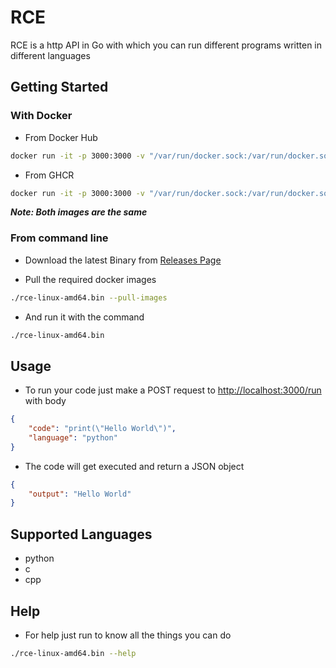 # RCE

RCE is a http API in Go with which you can run different programs written in different languages

## Getting Started

### With Docker

* From Docker Hub

```sh
docker run -it -p 3000:3000 -v "/var/run/docker.sock:/var/run/docker.sock" -v "/usr/src/app/runs:/usr/src/app/runs" vineelsai/rce
```

* From GHCR

```sh
docker run -it -p 3000:3000 -v "/var/run/docker.sock:/var/run/docker.sock" -v "/usr/src/app/runs:/usr/src/app/runs" ghcr.io/vineelsai26/rce:latest
```

***Note: Both images are the same***

### From command line

* Download the latest Binary from [Releases Page](https://github.com/vineelsai26/RCE/releases/latest)

* Pull the required docker images

```sh
./rce-linux-amd64.bin --pull-images
```

* And run it with the command

```sh
./rce-linux-amd64.bin
```

## Usage

* To run your code just make a POST request to <http://localhost:3000/run> with body

```json
{
    "code": "print(\"Hello World\")",
    "language": "python"
}
```

* The code will get executed and return a JSON object

```json
{
    "output": "Hello World"
}
```

## Supported Languages

* python
* c
* cpp

## Help

* For help just run to know all the things you can do

```sh
./rce-linux-amd64.bin --help
```
